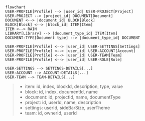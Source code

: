 ```mermaid
flowchart
USER-PROFILE[Profile] --> |user_id| USER-PROJECT[Project]
USER-PROJECT --> |project_id| DOCUMENT[Document]
DOCUMENT <--> |document_id| BLOCK[Block]
BLOCK[Block] <--> |block_id| ITEM[Item]
ITEM <--> RAIN
LIBRARY[Library] --> |document_type_id| ITEM[Item]
DOCUMENT-TYPE[Document type] --> |document_type_id| DOCUMENT

USER-PROFILE[Profile] <--> |user_id| USER-SETTINGS[Settings]
USER-PROFILE[Profile] <--> |user_id| USER-ACCOUNT[Account]
USER-PROFILE[Profile] <--> |user_id| USER-TEAM[Team]
USER-PROFILE[Profile] <--> |user_id| USER-ROLE[Role]

USER-SETTINGS --> SETTINGS-DETAILS[...]
USER-ACCOUNT --> ACCOUNT-DETAILS[...]
USER-TEAM --> TEAM-DETAILS[...]
```

> - item: id, index, blockId, description, type, value
> - block: id, index, documentId, name
> - document: id, projectId, name, documentType
> - project: id, userId, name, description
> - settings: userId, sideBarSize, userTheme
> - team: id, ownerId, userId
